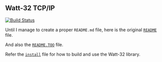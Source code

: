 ## Watt-32 TCP/IP

[![Build Status](https://ci.appveyor.com/api/projects/status/github/gvanem/watt-32?branch=master&svg=true)](https://ci.appveyor.com/project/gvanem/watt-32)

Until I manage to create a proper `README.md` file, here is the
original [`README`](README) file.

And also the [`README.TOO`](README.TOO) file.

Refer the [`install`](install) file for how to build and use the Watt-32 library.
